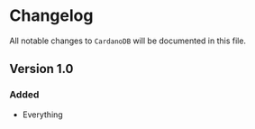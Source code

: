 # Changelog

All notable changes to `CardanoDB` will be documented in this file.

## Version 1.0

### Added
- Everything
